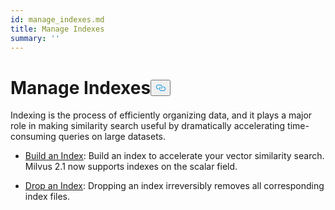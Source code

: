 ```yaml
---
id: manage_indexes.md
title: Manage Indexes
summary: ''
---
```

<h1 id="Manage-Indexes" class="common-anchor-header">Manage Indexes<button data-href="#Manage-Indexes" class="anchor-icon" translate="no">
      <svg translate="no"
        aria-hidden="true"
        focusable="false"
        height="20"
        version="1.1"
        viewBox="0 0 16 16"
        width="16"
      >
        <path
          fill="#0092E4"
          fill-rule="evenodd"
          d="M4 9h1v1H4c-1.5 0-3-1.69-3-3.5S2.55 3 4 3h4c1.45 0 3 1.69 3 3.5 0 1.41-.91 2.72-2 3.25V8.59c.58-.45 1-1.27 1-2.09C10 5.22 8.98 4 8 4H4c-.98 0-2 1.22-2 2.5S3 9 4 9zm9-3h-1v1h1c1 0 2 1.22 2 2.5S13.98 12 13 12H9c-.98 0-2-1.22-2-2.5 0-.83.42-1.64 1-2.09V6.25c-1.09.53-2 1.84-2 3.25C6 11.31 7.55 13 9 13h4c1.45 0 3-1.69 3-3.5S14.5 6 13 6z"
        ></path>
      </svg>
    </button></h1><p>Indexing is the process of efficiently organizing data, and it plays a major role in making similarity search useful by dramatically accelerating time-consuming queries on large datasets.</p>
<ul>
<li><p><a href="/docs/de/build_index.md">Build an Index</a>: Build an index to accelerate your vector similarity search. Milvus 2.1 now supports indexes on the scalar field.</p></li>
<li><p><a href="/docs/de/drop_index.md">Drop an Index</a>: Dropping an index irreversibly removes all corresponding index files.</p></li>
</ul>

